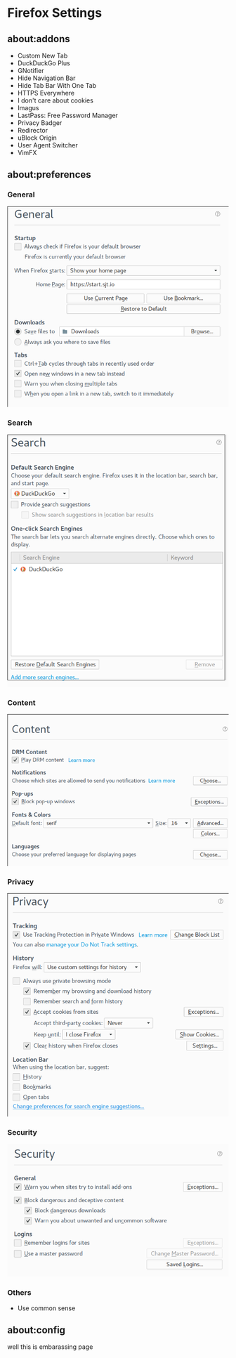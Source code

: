 # Firefox Settings

## about:addons

* Custom New Tab
* DuckDuckGo Plus
* GNotifier
* Hide Navigation Bar
* Hide Tab Bar With One Tab
* HTTPS Everywhere
* I don't care about cookies
* Imagus
* LastPass: Free Password Manager
* Privacy Badger
* Redirector
* uBlock Origin
* User Agent Switcher
* VimFX


## about:preferences

### General
![general preferences](./images/firefox/general.png "General Preferences")

### Search
![search preferences](./images/firefox/search.png "Search Preferences")

### Content
![content preferences](./images/firefox/content.png "Content Preferences")

### Privacy
![privacy preferences](./images/firefox/privacy.png "Privacy Preferences")

### Security
![security preferences](./images/firefox/security.png "Security Preferences")

### Others
* Use common sense


## about:config

well this is embarassing page
